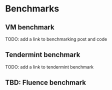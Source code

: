 # Benchmarks
## VM benchmark
TODO: add a link to benchmarking post and code

## Tendermint benchmark
TODO: add a link to tendermint benchmark

## TBD: Fluence benchmark
